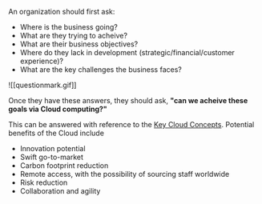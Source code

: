 An organization should first ask:
- Where is the business going?
- What are they trying to acheive?
- What are their business objectives?
- Where do they lack in development (strategic/financial/customer experience)?
- What are the key challenges the business faces?

![[questionmark.gif]]

Once they have these answers, they should ask, **"can we acheive these goals via Cloud computing?"**

This can be answered with reference to the [Key Cloud Concepts](3.%20Key%20Cloud%20Concepts.md). Potential benefits of the Cloud include
- Innovation potential
- Swift go-to-market
- Carbon footprint reduction
- Remote access, with the possibility of sourcing staff worldwide
- Risk reduction
- Collaboration and agility